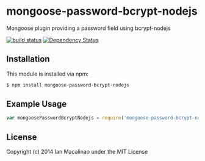 # mongoose-password-bcrypt-nodejs

Mongoose plugin providing a password field using bcrypt-nodejs

[![build status](https://secure.travis-ci.org/simplyianm/mongoose-password-bcrypt-nodejs.png)](http://travis-ci.org/simplyianm/mongoose-password-bcrypt-nodejs)
[![Dependency Status](https://david-dm.org/simplyianm/mongoose-password-bcrypt-nodejs.svg)](https://david-dm.org/simplyianm/mongoose-password-bcrypt-nodejs)

## Installation

This module is installed via npm:

``` bash
$ npm install mongoose-password-bcrypt-nodejs
```

## Example Usage

``` js
var mongoosePasswordBcryptNodejs = require('mongoose-password-bcrypt-nodejs');
```

## License
Copyright (c) 2014 Ian Macalinao under the MIT License
